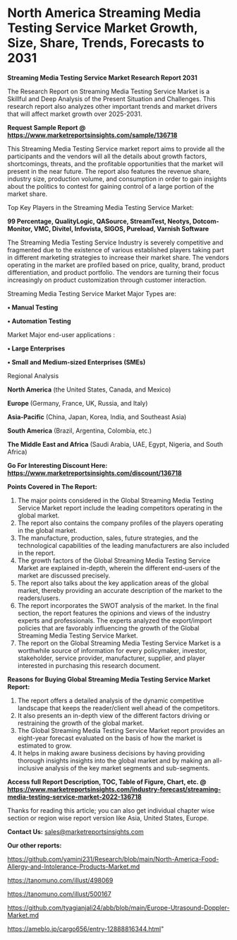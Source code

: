 # North America Streaming Media Testing Service Market Growth, Size, Share, Trends, Forecasts to 2031

<strong>Streaming Media Testing Service Market Research Report 2031</strong>

The Research Report on Streaming Media Testing Service Market is a Skillful and Deep Analysis of the Present Situation and Challenges. This research report also analyzes other important trends and market drivers that will affect market growth over 2025-2031.

<strong>Request Sample Report @ <a href=https://www.marketreportsinsights.com/sample/136718>https://www.marketreportsinsights.com/sample/136718</a></strong>

This Streaming Media Testing Service market report aims to provide all the participants and the vendors will all the details about growth factors, shortcomings, threats, and the profitable opportunities that the market will present in the near future. The report also features the revenue share, industry size, production volume, and consumption in order to gain insights about the politics to contest for gaining control of a large portion of the market share.

Top Key Players in the Streaming Media Testing Service Market:

<strong>99 Percentage, QualityLogic, QASource, StreamTest, Neotys, Dotcom-Monitor, VMC, Divitel, Infovista, SIGOS, Pureload, Varnish Software</strong>

The Streaming Media Testing Service Industry is severely competitive and fragmented due to the existence of various established players taking part in different marketing strategies to increase their market share. The vendors operating in the market are profiled based on price, quality, brand, product differentiation, and product portfolio. The vendors are turning their focus increasingly on product customization through customer interaction.

Streaming Media Testing Service Market Major Types are:

<strong>• Manual Testing

• Automation Testing</strong>

Market Major end-user applications :

<strong>• Large Enterprises

• Small and Medium-sized Enterprises (SMEs)</strong>

Regional Analysis

</u><strong><b>North America</b></strong> (the United States, Canada, and Mexico)

<strong><b>Europe </b></strong>(Germany, France, UK, Russia, and Italy)

<strong><b>Asia-Pacific</b></strong> (China, Japan, Korea, India, and Southeast Asia)

<strong><b>South America</b></strong> (Brazil, Argentina, Colombia, etc.)

<strong><b>The Middle East and Africa</b></strong> (Saudi Arabia, UAE, Egypt, Nigeria, and South Africa)

<strong>Go For Interesting Discount Here: <a href=https://www.marketreportsinsights.com/discount/136718>https://www.marketreportsinsights.com/discount/136718</a></strong>

<strong>Points Covered in The Report:</strong>
<ol>
  <li>The major points considered in the Global Streaming Media Testing Service Market report include the leading competitors operating in the global market.</li>
  <li>The report also contains the company profiles of the players operating in the global market.</li>
  <li>The manufacture, production, sales, future strategies, and the technological capabilities of the leading manufacturers are also included in the report.</li>
  <li>The growth factors of the Global Streaming Media Testing Service Market are explained in-depth, wherein the different end-users of the market are discussed precisely.</li>
  <li>The report also talks about the key application areas of the global market, thereby providing an accurate description of the market to the readers/users.</li>
  <li>The report incorporates the SWOT analysis of the market. In the final section, the report features the opinions and views of the industry experts and professionals. The experts analyzed the export/import policies that are favorably influencing the growth of the Global Streaming Media Testing Service Market.</li>
  <li>The report on the Global Streaming Media Testing Service Market is a worthwhile source of information for every policymaker, investor, stakeholder, service provider, manufacturer, supplier, and player interested in purchasing this research document.</li>
</ol>
<strong>Reasons for Buying Global Streaming Media Testing Service Market Report:</strong>

<ol>
  <li>The report offers a detailed analysis of the dynamic competitive landscape that keeps the reader/client well ahead of the competitors.</li>
  <li>It also presents an in-depth view of the different factors driving or restraining the growth of the global market.</li>
  <li>The Global Streaming Media Testing Service Market report provides an eight-year forecast evaluated on the basis of how the market is estimated to grow.</li>
  <li>It helps in making aware business decisions by having providing thorough insights insights into the global market and by making an all-inclusive analysis of the key market segments and sub-segments.</li>
</ol>
<strong>Access full Report Description, TOC, Table of Figure, Chart, etc. @ <a href=https://www.marketreportsinsights.com/industry-forecast/streaming-media-testing-service-market-2022-136718>https://www.marketreportsinsights.com/industry-forecast/streaming-media-testing-service-market-2022-136718</a></strong>


Thanks for reading this article; you can also get individual chapter wise section or region wise report version like Asia, United States, Europe.

<strong>Contact Us:</strong>
sales@marketreportsinsights.com

<strong>Our other reports:</strong>

<a href=https://github.com/yamini231/Research/blob/main/North-America-Food-Allergy-and-Intolerance-Products-Market.md>https://github.com/yamini231/Research/blob/main/North-America-Food-Allergy-and-Intolerance-Products-Market.md</a>

<a href=https://tanomuno.com/illust/498069>https://tanomuno.com/illust/498069</a>

<a href=https://tanomuno.com/illust/500167>https://tanomuno.com/illust/500167</a>

<a href=https://github.com/tyagianjali24/abb/blob/main/Europe-Utrasound-Doppler-Market.md>https://github.com/tyagianjali24/abb/blob/main/Europe-Utrasound-Doppler-Market.md</a>

<a href=https://ameblo.jp/cargo656/entry-12888816344.html>https://ameblo.jp/cargo656/entry-12888816344.html</a>"
